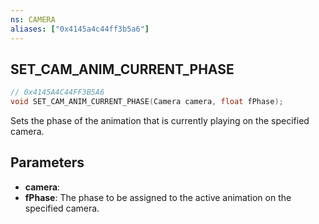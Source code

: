 ```yaml
---
ns: CAMERA
aliases: ["0x4145a4c44ff3b5a6"]
---
```

## SET_CAM_ANIM_CURRENT_PHASE

```c
// 0x4145A4C44FF3B5A6
void SET_CAM_ANIM_CURRENT_PHASE(Camera camera, float fPhase);
```

Sets the phase of the animation that is currently playing on the specified camera.


## Parameters
* **camera**: 
* **fPhase**: The phase to be assigned to the active animation on the specified camera.
